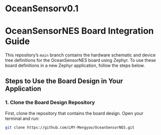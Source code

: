 # OceanSensorv0.1

# OceanSensorNES Board Integration Guide

This repository’s `main` branch contains the hardware schematic and device tree definitions for the OceanSensorNES board using Zephyr. To use these board definitions in a new Zephyr application, follow the steps below.

## Steps to Use the Board Design in Your Application

### 1. Clone the Board Design Repository

First, clone the repository that contains the board design. Open your terminal and run:

```bash
git clone https://github.com/LMY-Mengyao/OceanSensorNES.git
